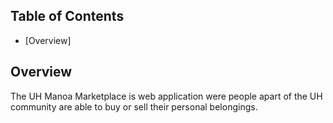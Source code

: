 ## Table of Contents

* [Overview]

## Overview

The UH Manoa Marketplace is web application were people apart of the UH community are able to buy or sell their personal belongings.
